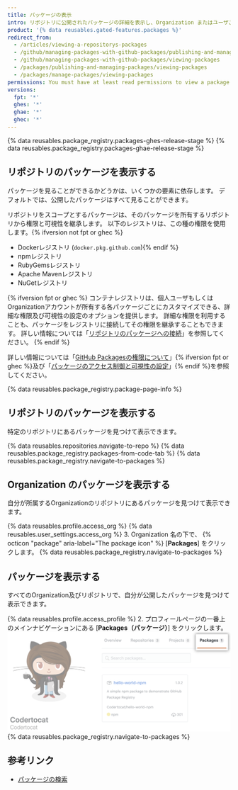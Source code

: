 ```yaml
---
title: パッケージの表示
intro: リポジトリに公開されたパッケージの詳細を表示し、Organization またはユーザごとに結果を絞り込むことができます。
product: '{% data reusables.gated-features.packages %}'
redirect_from:
  - /articles/viewing-a-repositorys-packages
  - /github/managing-packages-with-github-packages/publishing-and-managing-packages/viewing-a-repositorys-packages
  - /github/managing-packages-with-github-packages/viewing-packages
  - /packages/publishing-and-managing-packages/viewing-packages
  - /packages/manage-packages/viewing-packages
permissions: You must have at least read permissions to view a package.
versions:
  fpt: '*'
  ghes: '*'
  ghae: '*'
  ghec: '*'
---
```


{% data reusables.package_registry.packages-ghes-release-stage %}
{% data reusables.package_registry.packages-ghae-release-stage %}

## リポジトリのパッケージを表示する

パッケージを見ることができるかどうかは、いくつかの要素に依存します。 デフォルトでは、公開したパッケージはすべて見ることができます。

リポジトリをスコープとするパッケージは、そのパッケージを所有するリポジトリから権限と可視性を継承します。 以下のレジストリは、この種の権限を使用します。{% ifversion not fpt or ghec %}
- Dockerレジストリ (`docker.pkg.github.com`){% endif %}
- npmレジストリ
- RubyGemsレジストリ
- Apache Mavenレジストリ
- NuGetレジストリ

{% ifversion fpt or ghec %}
コンテナレジストリは、個人ユーザもしくはOrganizationアカウントが所有する各パッケージごとにカスタマイズできる、詳細な権限及び可視性の設定のオプションを提供します。 詳細な権限を利用することも、パッケージをレジストリに接続してその権限を継承することもできます。 詳しい情報については「[リポジトリのパッケージへの接続](/packages/learn-github-packages/connecting-a-repository-to-a-package)」を参照してください。
{% endif %}

詳しい情報については「[GitHub Packagesの権限について](/packages/learn-github-packages/about-permissions-for-github-packages)」{% ifversion fpt or ghec %}及び「[パッケージのアクセス制御と可視性の設定](/packages/learn-github-packages/configuring-a-packages-access-control-and-visibility)」{% endif %}を参照してください。

{% data reusables.package_registry.package-page-info %}

## リポジトリのパッケージを表示する

特定のリポジトリにあるパッケージを見つけて表示できます。

{% data reusables.repositories.navigate-to-repo %}
{% data reusables.package_registry.packages-from-code-tab %}
{% data reusables.package_registry.navigate-to-packages %}

## Organization のパッケージを表示する

自分が所属するOrganizationのリポジトリにあるパッケージを見つけて表示できます。

{% data reusables.profile.access_org %}
{% data reusables.user_settings.access_org %}
3. Organization 名の下で、 {% octicon "package" aria-label="The package icon" %} [**Packages**] をクリックします。
{% data reusables.package_registry.navigate-to-packages %}

## パッケージを表示する

すべてのOrganization及びリポジトリで、自分が公開したパッケージを見つけて表示できます。

{% data reusables.profile.access_profile %}
2. プロフィールページの一番上のメインナビゲーションにある [**Packages（パッケージ）**] をクリックします。 ![プロジェクトタブ](/assets/images/help/package-registry/user-packages-tab.png)
{% data reusables.package_registry.navigate-to-packages %}

## 参考リンク

- [パッケージの検索](/search-github/searching-on-github/searching-for-packages)
